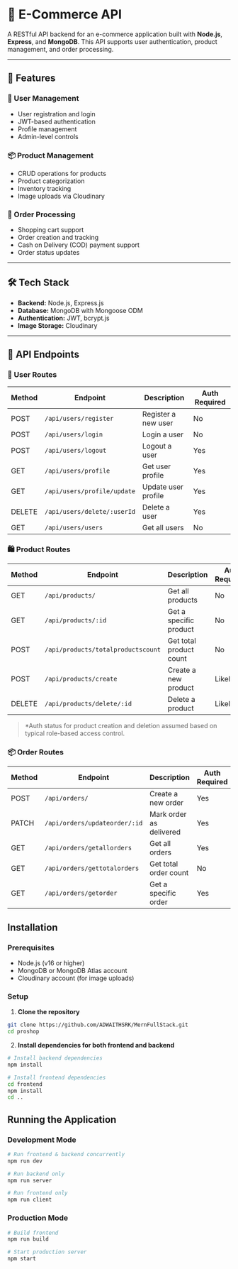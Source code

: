 

# 🛒 E-Commerce API

A RESTful API backend for an e-commerce application built with **Node.js**, **Express**, and **MongoDB**. This API supports user authentication, product management, and order processing.

---

## 🚀 Features

### 👤 User Management

* User registration and login
* JWT-based authentication
* Profile management
* Admin-level controls

### 📦 Product Management

* CRUD operations for products
* Product categorization
* Inventory tracking
* Image uploads via Cloudinary

### 🧾 Order Processing

* Shopping cart support
* Order creation and tracking
* Cash on Delivery (COD) payment support
* Order status updates

---

## 🛠️ Tech Stack

* **Backend:** Node.js, Express.js
* **Database:** MongoDB with Mongoose ODM
* **Authentication:** JWT, bcrypt.js
* **Image Storage:** Cloudinary
---

## 🔌 API Endpoints

### 🔐 User Routes

| Method | Endpoint                    | Description         | Auth Required |
| ------ | --------------------------- | ------------------- | ------------- |
| POST   | `/api/users/register`       | Register a new user | No            |
| POST   | `/api/users/login`          | Login a user        | No            |
| POST   | `/api/users/logout`         | Logout a user       | Yes           |
| GET    | `/api/users/profile`        | Get user profile    | Yes           |
| GET    | `/api/users/profile/update` | Update user profile | Yes           |
| DELETE | `/api/users/delete/:userId` | Delete a user       | Yes           |
| GET    | `/api/users/users`          | Get all users       | No            |

### 🛍️ Product Routes

| Method | Endpoint                           | Description             | Auth Required\* |
| ------ | ---------------------------------- | ----------------------- | --------------- |
| GET    | `/api/products/`                   | Get all products        | No              |
| GET    | `/api/products/:id`                | Get a specific product  | No              |
| POST   | `/api/products/totalproductscount` | Get total product count | No              |
| POST   | `/api/products/create`             | Create a new product    | Likely Yes      |
| DELETE | `/api/products/delete/:id`         | Delete a product        | Likely Yes      |

> \*Auth status for product creation and deletion assumed based on typical role-based access control.

### 📦 Order Routes

| Method | Endpoint                      | Description             | Auth Required |
| ------ | ----------------------------- | ----------------------- | ------------- |
| POST   | `/api/orders/`                | Create a new order      | Yes           |
| PATCH  | `/api/orders/updateorder/:id` | Mark order as delivered | Yes           |
| GET    | `/api/orders/getallorders`    | Get all orders          | Yes           |
| GET    | `/api/orders/gettotalorders`  | Get total order count   | No            |
| GET    | `/api/orders/getorder`        | Get a specific order    | Yes           |



## Installation

### Prerequisites

- Node.js (v16 or higher)
- MongoDB or MongoDB Atlas account
- Cloudinary account (for image uploads)

### Setup

1. **Clone the repository**

```bash
git clone https://github.com/ADWAITHSRK/MernFullStack.git
cd proshop
```


2. **Install dependencies for both frontend and backend**

```bash
# Install backend dependencies
npm install

# Install frontend dependencies
cd frontend
npm install
cd ..
```


## Running the Application

### Development Mode

```bash
# Run frontend & backend concurrently
npm run dev

# Run backend only
npm run server

# Run frontend only
npm run client
```

### Production Mode

```bash
# Build frontend
npm run build

# Start production server
npm start
```


